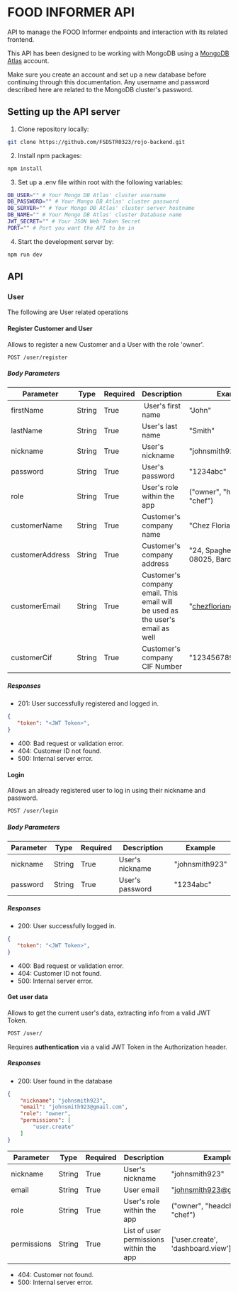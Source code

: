 # FOOD INFORMER API

API to manage the FOOD Informer endpoints and interaction with its related frontend. 

This API has been designed to be working with MongoDB using a [MongoDB Atlas](https://www.mongodb.com/atlas/database) account. 

Make sure you create an account and set up a new database before continuing through this documentation. Any username and password described here are related to the MongoDB cluster's password.

## Setting up the API server

1. Clone repository locally:

```bash
git clone https://github.com/FSDSTR0323/rojo-backend.git
```

2. Install npm packages:

```bash
npm install
```

3.  Set up a .env file within root with the following variables:

```bash
DB_USER="" # Your Mongo DB Atlas' cluster username
DB_PASSWORD="" # Your Mongo DB Atlas' cluster password
DB_SERVER="" # Your Mongo DB Atlas' cluster server hostname
DB_NAME="" # Your Mongo DB Atlas' cluster Database name
JWT_SECRET="" # Your JSON Web Token Secret
PORT="" # Port you want the API to be in
```

4.  Start the development server by:

```bash
npm run dev
```

## API

### User

The following are User related operations

#### Register Customer and User

Allows to register a new Customer and a User with the role 'owner'.

```bash
POST /user/register
```

##### Body Parameters

| Parameter | Type | Required | Description | Example |
|-----------|------|----------|-------------|---------|
| firstName | String | True | User's first name | "John" |
| lastName | String | True | User's last name | "Smith" |
| nickname | String |  True | User's nickname | "johnsmith923" |
| password | String | True | User's password | "1234abc" |
| role | String | True | User's role within the app | ("owner", "headchef", "chef") |
| customerName | String | True | Customer's company name | "Chez Florian" |
| customerAddress | String | True | Customer's company address | "24, Spaghetti road, 08025, Barcelona" |
| customerEmail | String | True | Customer's company email. This email will be used as the user's email as well | "chezflorian@gmail.com" |
| customerCif | String | True | Customer's company CIF Number | "123456789" |

##### Responses

- 201: User successfully registered and logged in.

```json
{
   "token": "<JWT Token>",
}
```

- 400: Bad request or validation error.
- 404: Customer ID not found.
- 500: Internal server error.


#### Login

Allows an already registered user to log in using their nickname and password.

```bash
POST /user/login
```

##### Body Parameters

| Parameter | Type | Required | Description | Example |
|-----------|------|----------|-------------|---------|
| nickname | String |  True | User's nickname | "johnsmith923" |
| password | String | True | User's password | "1234abc" |


##### Responses

- 200: User successfully logged in.

```json
{
   "token": "<JWT Token>",
}
```

- 400: Bad request or validation error.
- 404: Customer ID not found.
- 500: Internal server error.


#### Get user data

Allows to get the current user's data, extracting info from a valid JWT Token.

```bash
POST /user/
```

Requires **authentication** via a valid JWT Token in the Authorization header.


##### Responses

- 200: User found in the database

```json
{
    "nickname": "johnsmith923",
    "email": "johnsmith923@gmail.com",
    "role": "owner",
    "permissions": [
        "user.create"
    ]
}
```

| Parameter | Type | Required | Description | Example |
|-----------|------|----------|-------------|---------|
| nickname | String |  True | User's nickname | "johnsmith923" |
| email | String | True | User email | "johnsmith923@gmail.com" |
| role | String | True | User's role within the app | ("owner", "headchef", "chef") |
| permissions | String | True | List of user permissions within the app | ['user.create', 'dashboard.view'] |

- 404: Customer not found.
- 500: Internal server error.